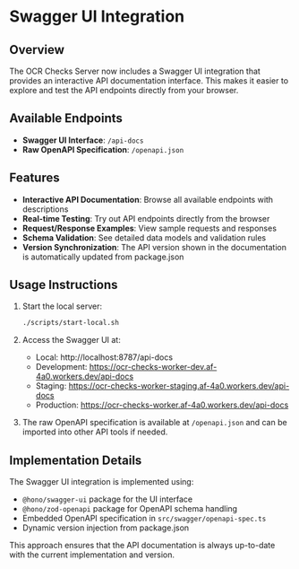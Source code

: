 # Swagger UI Integration

## Overview

The OCR Checks Server now includes a Swagger UI integration that provides an interactive API documentation interface. This makes it easier to explore and test the API endpoints directly from your browser.

## Available Endpoints

- **Swagger UI Interface**: `/api-docs`
- **Raw OpenAPI Specification**: `/openapi.json`

## Features

- **Interactive API Documentation**: Browse all available endpoints with descriptions
- **Real-time Testing**: Try out API endpoints directly from the browser
- **Request/Response Examples**: View sample requests and responses
- **Schema Validation**: See detailed data models and validation rules
- **Version Synchronization**: The API version shown in the documentation is automatically updated from package.json

## Usage Instructions

1. Start the local server:
   ```bash
   ./scripts/start-local.sh
   ```

2. Access the Swagger UI at:
   - Local: http://localhost:8787/api-docs
   - Development: https://ocr-checks-worker-dev.af-4a0.workers.dev/api-docs
   - Staging: https://ocr-checks-worker-staging.af-4a0.workers.dev/api-docs
   - Production: https://ocr-checks-worker.af-4a0.workers.dev/api-docs

3. The raw OpenAPI specification is available at `/openapi.json` and can be imported into other API tools if needed.

## Implementation Details

The Swagger UI integration is implemented using:

- `@hono/swagger-ui` package for the UI interface
- `@hono/zod-openapi` package for OpenAPI schema handling
- Embedded OpenAPI specification in `src/swagger/openapi-spec.ts`
- Dynamic version injection from package.json

This approach ensures that the API documentation is always up-to-date with the current implementation and version.